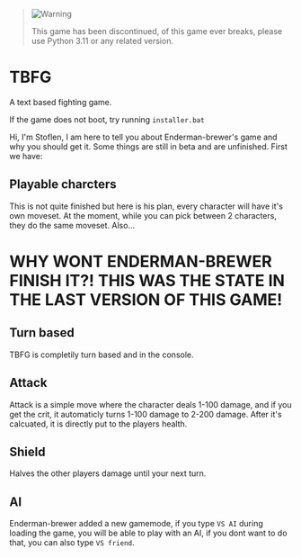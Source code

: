 > <picture>
>   <source media="(prefers-color-scheme: light)" srcset="https://raw.githubusercontent.com/Mqxx/GitHub-Markdown/main/blockquotes/badge/light-theme/warning.svg">
>   <img alt="Warning" src="https://raw.githubusercontent.com/Mqxx/GitHub-Markdown/main/blockquotes/badge/dark-theme/warning.svg">
> </picture><be>
>
> This game has been discontinued, of this game ever breaks, please use Python 3.11 or any related version.


# TBFG
A text based fighting game.



If the game does not boot, try running ``installer.bat``

Hi, I'm Stoflen, I am here to tell you about Enderman-brewer's game and why you should get it. Some things are still in beta and are unfinished. First we have:

## Playable charcters
This is not quite finished but here is his plan, every character will have it's own moveset. At the moment, while you can pick between 2 characters, they do the same moveset. Also...
# WHY WONT ENDERMAN-BREWER FINISH IT?! THIS WAS THE STATE IN THE LAST VERSION OF THIS GAME!

## Turn based
TBFG is completily turn based and in the console.

## Attack
Attack is a simple move where the character deals 1-100 damage, and if you get the crit, it automaticly turns 1-100 damage to 2-200 damage. After it's calcuated, it is directly put to the players health.

## Shield
Halves the other players damage until your next turn.

## AI
Enderman-brewer added a new gamemode, if you type ``VS AI`` during loading the game, you will be able to play with an AI, if you dont want to do that, you can also type ``VS friend``.
